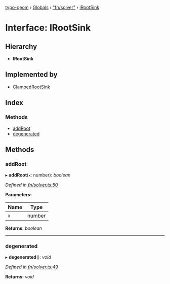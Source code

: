 [typo-geom](../README.md) › [Globals](../globals.md) › ["fn/solver"](../modules/_fn_solver_.md) › [IRootSink](_fn_solver_.irootsink.md)

# Interface: IRootSink

## Hierarchy

* **IRootSink**

## Implemented by

* [ClampedRootSink](../classes/_fn_solver_.clampedrootsink.md)

## Index

### Methods

* [addRoot](_fn_solver_.irootsink.md#addroot)
* [degenerated](_fn_solver_.irootsink.md#degenerated)

## Methods

###  addRoot

▸ **addRoot**(`x`: number): *boolean*

*Defined in [fn/solver.ts:50](https://github.com/be5invis/typo-geom/blob/9ebaae4/src/fn/solver.ts#L50)*

**Parameters:**

Name | Type |
------ | ------ |
`x` | number |

**Returns:** *boolean*

___

###  degenerated

▸ **degenerated**(): *void*

*Defined in [fn/solver.ts:49](https://github.com/be5invis/typo-geom/blob/9ebaae4/src/fn/solver.ts#L49)*

**Returns:** *void*
